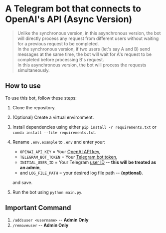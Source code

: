 # A Telegram bot that connects to OpenAI's API (Async Version)

> Unlike the synchronous version, in this asynchronous version, the bot will directly process any request from different users without waiting for a previous request to be completed.
<br>In the synchronous version, if two users (let's say A and B) send messages at the same time, the bot will wait for A's request to be completed before processing B's request.
<br>In this asynchronous version, the bot will process the requests simultaneously.

## How to use
To use this bot, follow these steps:

1. Clone the repository.
2. (Optional) Create a virtual environment.
3. Install dependencies using either `pip install -r requirements.txt` or `conda install --file requirements.txt`.
4. Rename `.env.example` to `.env` and enter your:
    - `OPENAI_API_KEY` = Your [OpenAI API key](https://help.openai.com/en/articles/4936850-where-do-i-find-my-secret-api-key),
    - `TELEGRAM_BOT_TOKEN` = Your [Telegram bot token](https://medium.com/geekculture/generate-telegram-token-for-bot-api-d26faf9bf064),
    - `INITIAL_USER_ID` = Your Telegram [user ID](https://bigone.zendesk.com/hc/en-us/articles/360008014894-How-to-get-the-Telegram-user-ID-) -- **this will be treated as an admin**,
    - and `LOG_FILE_PATH` = your desired log file path -- **(optional)**.
    
    and save.
5. Run the bot using `python main.py`.

## Important Command
1. `/addsuser <username>` -- **Admin Only**
2. `/removeuser` -- **Admin Only**
